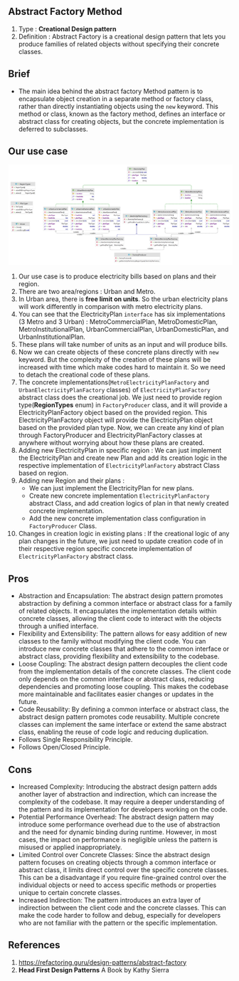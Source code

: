 ## Abstract Factory Method
1. Type : **Creational Design pattern**
2. Definition : Abstract Factory is a creational design pattern that lets you produce families of related objects without specifying their concrete classes.

## Brief
* The main idea behind the abstract factory Method pattern is to encapsulate object creation in a separate method or factory class, rather than directly instantiating objects using the `new` keyword. This method or class, known as the factory method, defines an interface or abstract class for creating objects, but the concrete implementation is deferred to subclasses.

## Our use case

![Electricity plan](https://github.com/sanjaymantati/design-patterns/blob/master/docs/abstract-factory/ElectricityPlan.png?raw=true)

1. Our use case is to produce electricity bills based on plans and their region.
2. There are two area/regions : Urban and Metro.
3. In Urban area, there is **free limit on units**. So the urban electricity plans will work differently in comparison with metro electricity plans.
4. You can see that the ElectricityPlan `interface` has six implementations (3 Metro and 3 Urban) :  MetroCommercialPlan, MetroDomesticPlan, MetroInstitutionalPlan, UrbanCommercialPlan, UrbanDomesticPlan, and UrbanInstitutionalPlan.
5. These plans will take number of units as an input and will produce bills.
6. Now we can create objects of these concrete plans directly with `new` keyword. But the complexity of the creation of these plans will be increased with time which make codes hard to maintain it. So we need to detach the creational code of these plans.
7. The concrete implementations(`MetroElectricityPlanFactory` and `UrbanElectricityPlanFactory` classes) of `ElectricityPlanFactory` abstract class does the creational job. We just need to provide region type(**RegionTypes** enum) in `FactoryProducer` class, and it will provide a ElectricityPlanFactory object based on the provided region. This ElectricityPlanFactory object will provide the ElectricityPlan object based on the provided plan type. Now, we can create any kind of plan through FactoryProducer and ElectricityPlanFactory classes at anywhere without worrying about how these plans are created.
8. Adding new ElectricityPlan in specific region : We can just implement the ElectricityPlan and create new Plan and add its creation logic in the respective implementation of `ElectricityPlanFactory` abstract Class based on region.
9. Adding new Region and their plans :
    * We can just implement the ElectricityPlan for new plans. 
    * Create new concrete implementation `ElectricityPlanFactory` abstract Class, and add creation logics of plan in that newly created concrete implementation. 
    * Add the new concrete implementation class configuration in `FactoryProducer` Class.
10. Changes in creation logic in existing plans : If the creational logic of any plan changes in the future, we just need to update creation code of in their respective region specific concrete implementation of `ElectricityPlanFactory` abstract class. 


## Pros
* Abstraction and Encapsulation: The abstract design pattern promotes abstraction by defining a common interface or abstract class for a family of related objects. It encapsulates the implementation details within concrete classes, allowing the client code to interact with the objects through a unified interface.
* Flexibility and Extensibility: The pattern allows for easy addition of new classes to the family without modifying the client code. You can introduce new concrete classes that adhere to the common interface or abstract class, providing flexibility and extensibility to the codebase.
* Loose Coupling: The abstract design pattern decouples the client code from the implementation details of the concrete classes. The client code only depends on the common interface or abstract class, reducing dependencies and promoting loose coupling. This makes the codebase more maintainable and facilitates easier changes or updates in the future.
* Code Reusability: By defining a common interface or abstract class, the abstract design pattern promotes code reusability. Multiple concrete classes can implement the same interface or extend the same abstract class, enabling the reuse of code logic and reducing duplication.
* Follows Single Responsibility Principle.
* Follows Open/Closed Principle.


## Cons
* Increased Complexity: Introducing the abstract design pattern adds another layer of abstraction and indirection, which can increase the complexity of the codebase. It may require a deeper understanding of the pattern and its implementation for developers working on the code.
* Potential Performance Overhead: The abstract design pattern may introduce some performance overhead due to the use of abstraction and the need for dynamic binding during runtime. However, in most cases, the impact on performance is negligible unless the pattern is misused or applied inappropriately.
* Limited Control over Concrete Classes: Since the abstract design pattern focuses on creating objects through a common interface or abstract class, it limits direct control over the specific concrete classes. This can be a disadvantage if you require fine-grained control over the individual objects or need to access specific methods or properties unique to certain concrete classes.
* Increased Indirection: The pattern introduces an extra layer of indirection between the client code and the concrete classes. This can make the code harder to follow and debug, especially for developers who are not familiar with the pattern or the specific implementation.


## References
1. https://refactoring.guru/design-patterns/abstract-factory
2. **Head First Design Patterns** A Book by Kathy Sierra